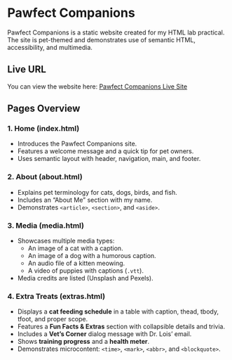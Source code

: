 # Pawfect Companions

Pawfect Companions is a static website created for my HTML lab practical. The site is pet-themed and demonstrates use of semantic HTML, accessibility, and multimedia.

## Live URL
You can view the website here: [Pawfect Companions Live Site](https://faith444.github.io/pawfect-companions/)

## Pages Overview

### 1. Home (index.html)
- Introduces the Pawfect Companions site.  
- Features a welcome message and a quick tip for pet owners.  
- Uses semantic layout with header, navigation, main, and footer.  

### 2. About (about.html)
- Explains pet terminology for cats, dogs, birds, and fish.  
- Includes an “About Me” section with my name.  
- Demonstrates `<article>`, `<section>`, and `<aside>`.  

### 3. Media (media.html)
- Showcases multiple media types:  
  - An image of a cat with a caption.  
  - An image of a dog with a humorous caption.  
  - An audio file of a kitten meowing.  
  - A video of puppies with captions (`.vtt`).  
- Media credits are listed (Unsplash and Pexels).  

### 4. Extra Treats (extras.html)
- Displays a **cat feeding schedule** in a table with caption, thead, tbody, tfoot, and proper scope.  
- Features a **Fun Facts & Extras** section with collapsible details and trivia.  
- Includes a **Vet’s Corner** dialog message with Dr. Lois’ email.  
- Shows **training progress** and a **health meter**.  
- Demonstrates microcontent: `<time>`, `<mark>`, `<abbr>`, and `<blockquote>`.  
